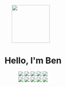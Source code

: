 <div align="center"> 
<img src="https://c.tenor.com/zcg_1XBw-AMAAAAi/tkthao219-bubududu.gif" width="125" height="125"> 
&nbsp  
&nbsp  
<h1>Hello, I'm Ben</h1>   
<img src= "https://img.shields.io/badge/Android-3DDC84?style=for-the-badge&logo=android&logoColor=white">   
<img src= "https://img.shields.io/badge/Kotlin-0095D5?&style=for-the-badge&logo=kotlin&logoColor=white">
<img src= "https://img.shields.io/badge/Java-F3F3F3?style=for-the-badge&logo=oracle&logoColor=922B21">
<img src= "https://img.shields.io/badge/Spring-6DB33F?style=for-the-badge&logo=spring&logoColor=white"> 
<img src= "https://img.shields.io/badge/TypeScript-007ACC?style=for-the-badge&logo=typescript&logoColor=white"> 
<br>
<img src= "https://img.shields.io/badge/HTML5-E34F26?style=for-the-badge&logo=html5&logoColor=white"> 
<img src= "https://img.shields.io/badge/CSS3-1572B6?style=for-the-badge&logo=css3&logoColor=white"> 
<img src= "https://img.shields.io/badge/JavaScript-FFEC00?style=for-the-badge&logo=javascript&logoColor=black">
<img src= "https://img.shields.io/badge/React.js-20232A?style=for-the-badge&logo=react&logoColor=61DAFB">   
<img src= "https://img.shields.io/badge/Node.js-339933?style=for-the-badge&logo=nodedotjs&logoColor=white"> 
</div>
